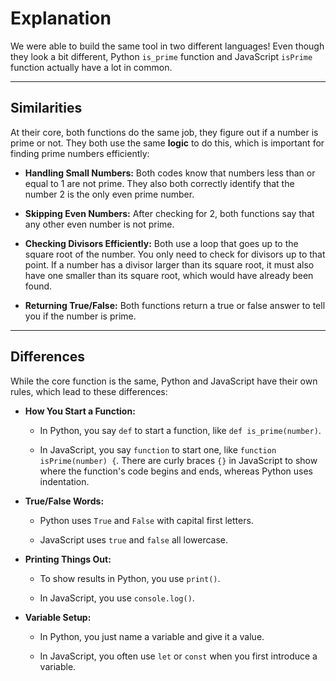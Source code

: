 # Explanation

We were able to build the same tool in two different languages! Even though they look a bit different, Python `is_prime` function and JavaScript `isPrime` function actually have a lot in common.

---

## Similarities

At their core, both functions do the same job, they figure out if a number is prime or not. They both use the same **logic** to do this, which is important for finding prime numbers efficiently:

* **Handling Small Numbers:** Both codes know that numbers less than or equal to 1 are not prime. They also both correctly identify that the number 2 is the only even prime number.

* **Skipping Even Numbers:** After checking for 2, both functions say that any other even number is not prime.

* **Checking Divisors Efficiently:** Both use a loop that goes up to the square root of the number. You only need to check for divisors up to that point. If a number has a divisor larger than its square root, it must also have one smaller than its square root, which would have already been found.

* **Returning True/False:** Both functions return a true or false answer to tell you if the number is prime.

---

## Differences

While the core function is the same, Python and JavaScript have their own rules, which lead to these differences:

* **How You Start a Function:**

  * In Python, you say `def` to start a function, like `def is_prime(number)`.

  * In JavaScript, you say `function` to start one, like `function isPrime(number) {`. There are curly braces `{}` in JavaScript to show where the function's code begins and ends, whereas Python uses indentation.

* **True/False Words:**

  * Python uses `True` and `False` with capital first letters.

  * JavaScript uses `true` and `false` all lowercase.

* **Printing Things Out:**

  * To show results in Python, you use `print()`.

  * In JavaScript, you use `console.log()`.

* **Variable Setup:**

  * In Python, you just name a variable and give it a value.

  * In JavaScript, you often use `let` or `const` when you first introduce a variable.